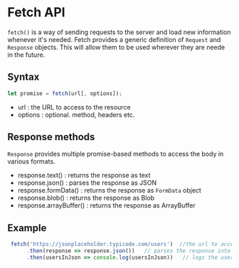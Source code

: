 # Fetch API

`fetch()` is a way of sending requests to the server and load new information whenever it's needed. Fetch provides a generic definition of `Request` and `Response` objects. This will allow them to be used wherever they are neede in the future. 

## Syntax
```javascript
let promise = fetch(url[, options]);
```
* url : the URL to access to the resource
* options : optional. method, headers etc.

## Response methods
`Response` provides multiple promise-based methods to access the body in various formats.
* response.text() : returns the response as text
* response.json() : parses the response as JSON
* response.formData() : returns the response as `FormData` object
* response.blob() : returns the response as Blob
* response.arrayBuffer() : returns the response as ArrayBuffer

## Example
```javascript
 fetch('https://jsonplaceholder.typicode.com/users')  //the url to access to the data
      .then(response => response.json())   // parses the response into JSON
      .then(usersInJson => console.log(usersInJson))   // logs the users in the console
```
